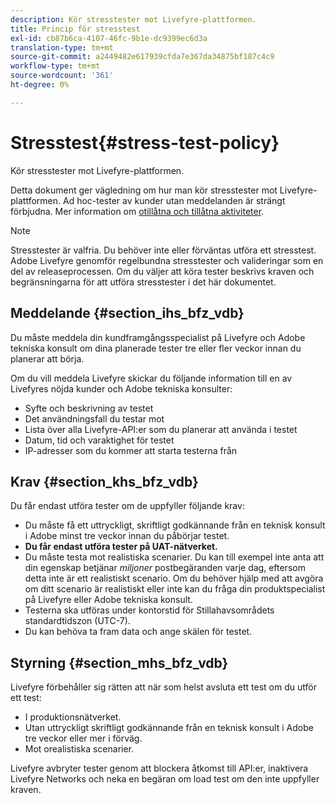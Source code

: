 ```yaml
---
description: Kör stresstester mot Livefyre-plattformen.
title: Princip för stresstest
exl-id: cb87b6ca-4107-46fc-9b1e-dc9399ec6d3a
translation-type: tm+mt
source-git-commit: a2449482e617939cfda7e367da34875bf187c4c9
workflow-type: tm+mt
source-wordcount: '361'
ht-degree: 0%

---
```


# Stresstest{#stress-test-policy}

Kör stresstester mot Livefyre-plattformen.

Detta dokument ger vägledning om hur man kör stresstester mot Livefyre-plattformen. Ad hoc-tester av kunder utan meddelanden är strängt förbjudna. Mer information om [otillåtna och tillåtna aktiviteter](#c_stress_test_policy/section_mhs_bfz_vdb).

>[!NOTE]
>
>Stresstester är valfria. Du behöver inte eller förväntas utföra ett stresstest. Adobe Livefyre genomför regelbundna stresstester och valideringar som en del av releaseprocessen. Om du väljer att köra tester beskrivs kraven och begränsningarna för att utföra stresstester i det här dokumentet.

## Meddelande {#section_ihs_bfz_vdb}

Du måste meddela din kundframgångsspecialist på Livefyre och Adobe tekniska konsult om dina planerade tester tre eller fler veckor innan du planerar att börja.

Om du vill meddela Livefyre skickar du följande information till en av Livefyres nöjda kunder och Adobe tekniska konsulter:

* Syfte och beskrivning av testet
* Det användningsfall du testar mot
* Lista över alla Livefyre-API:er som du planerar att använda i testet
* Datum, tid och varaktighet för testet
* IP-adresser som du kommer att starta testerna från

## Krav {#section_khs_bfz_vdb}

Du får endast utföra tester om de uppfyller följande krav:

* Du måste få ett uttryckligt, skriftligt godkännande från en teknisk konsult i Adobe minst tre veckor innan du påbörjar testet.
* **Du får endast utföra tester på UAT-nätverket.**
* Du måste testa mot realistiska scenarier. Du kan till exempel inte anta att din egenskap betjänar *miljoner* postbegäranden varje dag, eftersom detta inte är ett realistiskt scenario. Om du behöver hjälp med att avgöra om ditt scenario är realistiskt eller inte kan du fråga din produktspecialist på Livefyre eller Adobe tekniska konsult.
* Testerna ska utföras under kontorstid för Stillahavsområdets standardtidszon \(UTC-7\).
* Du kan behöva ta fram data och ange skälen för testet.

## Styrning {#section_mhs_bfz_vdb}

Livefyre förbehåller sig rätten att när som helst avsluta ett test om du utför ett test:

* I produktionsnätverket.
* Utan uttryckligt skriftligt godkännande från en teknisk konsult i Adobe tre veckor eller mer i förväg.
* Mot orealistiska scenarier.

Livefyre avbryter tester genom att blockera åtkomst till API:er, inaktivera Livefyre Networks och neka en begäran om load test om den inte uppfyller kraven.
